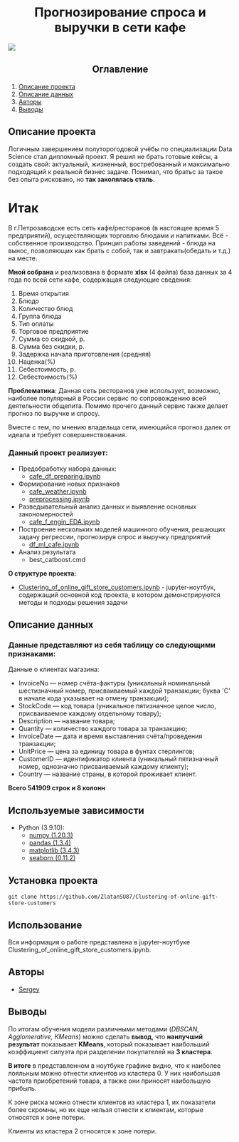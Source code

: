 # <center> Прогнозирование спроса и выручки в сети кафе
![](https://rossaprimavera.ru/static/files/2af9b969d6ff.jpg)

## <center> Оглавление
1. [Опиcание проекта](#описание-проекта)
2. [Описание данных](#описание-данных)
3. [Авторы](#авторы)
4. [Выводы](#выводы)

## Описание проекта
Логичным завершением полуторогодовой учёбы по специализации Data Science стал дипломный проект. Я решил не брать готовые кейсы, а создать свой: актуальный, жизненный, востребованный и максимально подходящий к реальной бизнес задаче. Понимал, что братьс за такое без опыта рисковано, но **так заколялась сталь**.

# Итак
В г.Петрозаводске есть сеть кафе/ресторанов (в настоящее время 5 предприятий), осуществляющих торговлю блюдами и напитками. Всё - собственное производство. Принцип работы заведений - блюда на вынос, позволяющих как брать с собой, так и завтракать(обедать и т.д.) на месте.

**Мной собрана** и реализована в формате **xlsx** (4 файла) база данных за 4 года по всей сети кафе, содержащая следующие сведения:
1. Время открытия
2. Блюдо
3. Количество блюд
4. Группа блюда
5. Тип оплаты
6. Торговое предприятие
7. Сумма со скидкой, р.
8. Сумма без скидки, р.
9. Задержка начала приготовления (средняя)
10. Наценка(%)
11. Себестоимость, р.
12. Себестоимость(%)

**Проблематика**: Данная сеть ресторанов уже использует, возможно, наиболее популярный в России сервис по сопровождению всей деятельности общепита. Помимо прочего данный сервис также делает прогноз по выручке и спросу.

Вместе с тем, по мнению владельца сети, имеющийся прогноз далек от идеала и требует совершенствования.

### Данный проект реализует:
* Предобработку набора данных:
  - [cafe_df_preparing.ipynb](./cafe_df_preparing.ipynb)
* Формирование новых признаков
  - [cafe_weather.ipynb](./cafe_weather.ipynb)
  - [preprocessing.ipynb](./preprocessing.ipynb)
* Разведывательный анализ данных и выявление основных закономерностей
  - [cafe_f_engin_EDA.ipynb](./cafe_f_engin_EDA.ipynb)
* Построение нескольких моделей машинного обучения, решающих задачу регрессии, прогнозируя спрос и выручку предприятий
  - [df_ml_cafe.ipynb](./df_ml_cafe.ipynb)
* Анализ результата
  - best_catboost.cmd

**О структуре проекта:**
* [Clustering_of_online_gift_store_customers.ipynb](./Clustering_of_online_gift_store_customers.ipynb) - jupyter-ноутбук, содержащий основной код проекта, в котором демонстрируются методы и подходы решения задачи

## Описание данных
### Данные представляют из себя таблицу со следующими **признаками**:
 Данные о клиентах магазина:
* InvoiceNo — номер счёта-фактуры (уникальный номинальный шестизначный номер, присваиваемый каждой транзакции; буква 'C' в начале кода указывает на отмену транзакции);
* StockCode — код товара (уникальное пятизначное целое число, присваиваемое каждому отдельному товару);
* Description — название товара;
* Quantity — количество каждого товара за транзакцию;
* InvoiceDate — дата и время выставления счёта/проведения транзакции;
* UnitPrice — цена за единицу товара в фунтах стерлингов;
* CustomerID — идентификатор клиента (уникальный пятизначный номер, однозначно присваиваемый каждому клиенту);
* Country — название страны, в которой проживает клиент.

**Всего 541909 строк и 8 колонн**

## Используемые зависимости
* Python (3.9.10):
    * [numpy (1.20.3)](https://numpy.org)
    * [pandas (1.3.4)](https://pandas.pydata.org)
    * [matplotlib (3.4.3)](https://matplotlib.org)
    * [seaborn (0.11.2)](https://seaborn.pydata.org)

## Установка проекта

```
git clone https://github.com/ZlatanSU87/Clustering-of-online-gift-store-customers
```

## Использование
Вся информация о работе представлена в jupyter-ноутбуке Clustering_of_online_gift_store_customers.ipynb.

## Авторы

* [Sergey](https://t.me/IZ20112022)

## Выводы

По итогам обучения модели различными методами (*DBSCAN, Agglomerative, KMeans*) можно сделать **вывод**, что **наилучший результат** показывает **KMeans**, который показывает наибольший коэффициент силуэта при разделении покупателей на **3 кластера**.

**В итоге** в представленном в ноутбуке графике видно, что к наиболее лояльным можно отнести клиентов из кластера 0. У них наибольшая частота приобретений товара, а также они приносят наибольшую прибыль.

К зоне риска можно отнести клиентов из кластера 1, их показатели более скромны, но их еще нельзя отнести к клиентам, которые относятся к зоне потери.

Клиенты из кластера 2 относятся к зоне потери.
